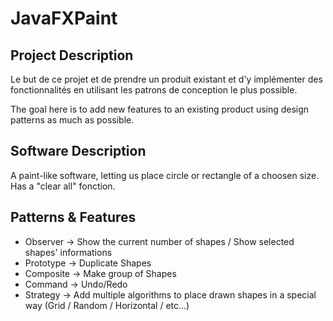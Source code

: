 # JavaFXPaint

## Project Description 

Le but de ce projet et de prendre un produit existant et d'y implémenter des fonctionnalités en utilisant les patrons de conception le plus possible.

The goal here is to add new features to an existing product using design patterns as much as possible.

## Software Description

A paint-like software, letting us place circle or rectangle of a choosen size. Has a "clear all" fonction.

## Patterns & Features
- Observer -> Show the current number of shapes / Show selected shapes' informations
- Prototype -> Duplicate Shapes
- Composite -> Make group of Shapes
- Command -> Undo/Redo
- Strategy -> Add multiple algorithms to place drawn shapes in a special way (Grid / Random / Horizontal / etc...)
